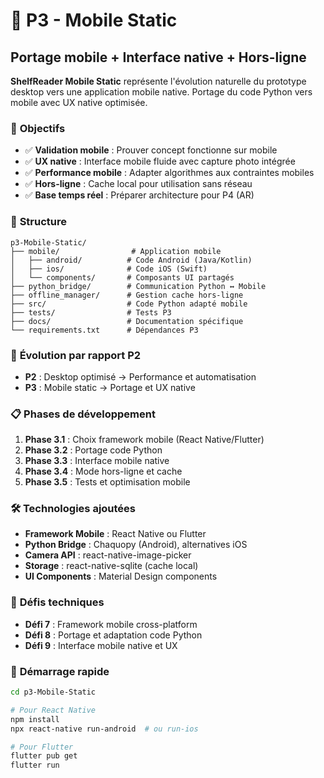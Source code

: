 # 📱 **P3 - Mobile Static**
## Portage mobile + Interface native + Hors-ligne

**ShelfReader Mobile Static** représente l'évolution naturelle du prototype desktop vers une application mobile native. Portage du code Python vers mobile avec UX native optimisée.

### 🎯 **Objectifs**
- ✅ **Validation mobile** : Prouver concept fonctionne sur mobile
- ✅ **UX native** : Interface mobile fluide avec capture photo intégrée
- ✅ **Performance mobile** : Adapter algorithmes aux contraintes mobiles
- ✅ **Hors-ligne** : Cache local pour utilisation sans réseau
- ✅ **Base temps réel** : Préparer architecture pour P4 (AR)

### 📁 **Structure**
```
p3-Mobile-Static/
├── mobile/                # Application mobile
│   ├── android/          # Code Android (Java/Kotlin)
│   ├── ios/              # Code iOS (Swift)
│   └── components/       # Composants UI partagés
├── python_bridge/        # Communication Python ↔ Mobile
├── offline_manager/      # Gestion cache hors-ligne
├── src/                  # Code Python adapté mobile
├── tests/                # Tests P3
├── docs/                 # Documentation spécifique
└── requirements.txt      # Dépendances P3
```

### 🚀 **Évolution par rapport P2**
- **P2** : Desktop optimisé → Performance et automatisation
- **P3** : Mobile static → Portage et UX native

### 📋 **Phases de développement**
1. **Phase 3.1** : Choix framework mobile (React Native/Flutter)
2. **Phase 3.2** : Portage code Python
3. **Phase 3.3** : Interface mobile native
4. **Phase 3.4** : Mode hors-ligne et cache
5. **Phase 3.5** : Tests et optimisation mobile

### 🛠️ **Technologies ajoutées**
- **Framework Mobile** : React Native ou Flutter
- **Python Bridge** : Chaquopy (Android), alternatives iOS
- **Camera API** : react-native-image-picker
- **Storage** : react-native-sqlite (cache local)
- **UI Components** : Material Design components

### 🎯 **Défis techniques**
- **Défi 7** : Framework mobile cross-platform
- **Défi 8** : Portage et adaptation code Python
- **Défi 9** : Interface mobile native et UX

### 🚀 **Démarrage rapide**
```bash
cd p3-Mobile-Static

# Pour React Native
npm install
npx react-native run-android  # ou run-ios

# Pour Flutter
flutter pub get
flutter run
```